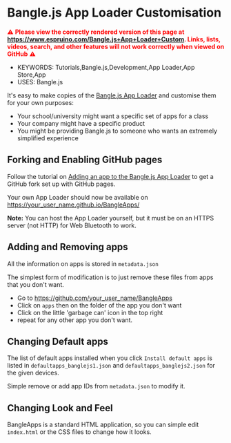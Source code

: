 <!--- Copyright (c) 2020 Gordon Williams, Pur3 Ltd. See the file LICENSE for copying permission. -->
Bangle.js App Loader Customisation
==================================

<span style="color:red">:warning: **Please view the correctly rendered version of this page at https://www.espruino.com/Bangle.js+App+Loader+Custom. Links, lists, videos, search, and other features will not work correctly when viewed on GitHub** :warning:</span>

* KEYWORDS: Tutorials,Bangle.js,Development,App Loader,App Store,App
* USES: Bangle.js

It's easy to make copies of the [Bangle.js App Loader](http://banglejs.com/apps)
and customise them for your own purposes:

* Your school/university might want a specific set of apps for a class
* Your company might have a specific product
* You might be providing Bangle.js to someone who wants an extremely simplified experience

Forking and Enabling GitHub pages
----------------------------------

Follow the tutorial on [Adding an app to the Bangle.js App Loader](/Bangle.js+App+Loader)
to get a GitHub fork set up with GitHub pages.

Your own App Loader should now be available on https://your_user_name.github.io/BangleApps/

**Note:** You can host the App Loader yourself, but it must be on an HTTPS
server (not HTTP) for Web Bluetooth to work.


Adding and Removing apps
------------------------

All the information on apps is stored in `metadata.json` 

The simplest form of modification is to just remove these files from apps
that you don't want.

* Go to https://github.com/your_user_name/BangleApps
* Click on `apps` then on the folder of the app you don't want
* Click on the little 'garbage can' icon in the top right
* repeat for any other app you don't want.


Changing Default apps
---------------------

The list of default apps installed when you click `Install default apps` is listed in
`defaultapps_banglejs1.json` and `defaultapps_banglejs2.json` for the given devices.

Simple remove or add app IDs from `metadata.json` to modify it.


Changing Look and Feel
----------------------

BangleApps is a standard HTML application, so you can simple edit
`index.html` or the CSS files to change how it looks.
